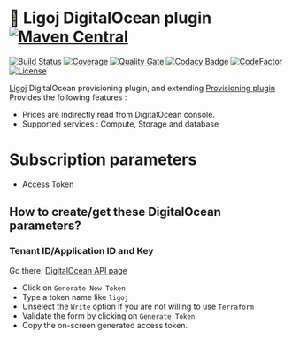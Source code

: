 # :link: Ligoj DigitalOcean plugin [![Maven Central](https://maven-badges.herokuapp.com/maven-central/org.ligoj.plugin/plugin-prov-digitalocean/badge.svg)](https://maven-badges.herokuapp.com/maven-central/org.ligoj.plugin/plugin-prov-digitalocean)

[![Build Status](https://app.travis-ci.com/github/ligoj/plugin-prov-digitalocean.svg?branch=master)](https://app.travis-ci.com/github/ligoj/plugin-prov-digitalocean)
[![Coverage](https://sonarcloud.io/api/project_badges/measure?project=org.ligoj.plugin%3Aplugin-prov-digitalocean&metric=coverage)](https://sonarcloud.io/dashboard?id=org.ligoj.plugin%3Aplugin-prov-digitalocean)
[![Quality Gate](https://sonarcloud.io/api/project_badges/measure?metric=alert_status&project=org.ligoj.plugin:plugin-prov-digitalocean)](https://sonarcloud.io/dashboard/index/org.ligoj.plugin:plugin-prov-digitalocean)
[![Codacy Badge](https://api.codacy.com/project/badge/Grade/996890fa2ed64d8980e91e18e0a92114)](https://www.codacy.com/gh/ligoj/plugin-prov-digitalocean?utm_source=github.com&amp;utm_medium=referral&amp;utm_content=ligoj/plugin-prov-digitalocean&amp;utm_campaign=Badge_Grade)
[![CodeFactor](https://www.codefactor.io/repository/github/ligoj/plugin-prov-digitalocean/badge)](https://www.codefactor.io/repository/github/ligoj/plugin-prov-digitalocean)
[![License](http://img.shields.io/:license-mit-blue.svg)](http://fabdouglas.mit-license.org/)

[Ligoj](https://github.com/ligoj/ligoj) DigitalOcean provisioning plugin, and extending [Provisioning plugin](https://github.com/ligoj/plugin-prov)
Provides the following features :
- Prices are indirectly read from DigitalOcean console.
- Supported services : Compute, Storage and database

# Subscription parameters
* Access Token

## How to create/get these DigitalOcean parameters?
### Tenant ID/Application ID and Key
Go there: [DigitalOcean API page](https://cloud.digitalocean.com/account/api)
- Click on `Generate New Token`
- Type a token name like `ligoj`
- Unselect the `Write` option if you are not willing to use `Terraform`
- Validate the form by clicking on `Generate Token`
- Copy the on-screen generated access token.
